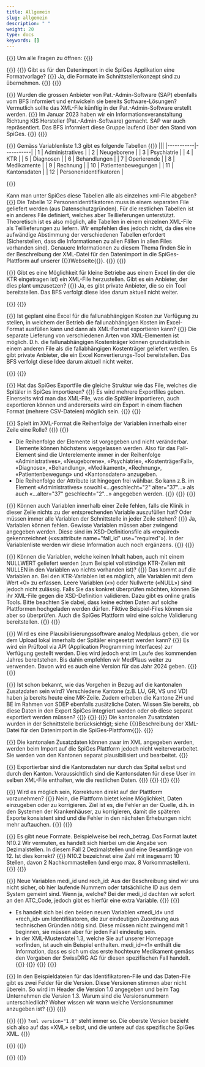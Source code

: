 ```yaml
---
title: Allgemein
slug: allgemein
description: " "
weight: 20
type: docs
keywords: []
---
```


{{<faqBlock>}}
Um alle Fragen zu öffnen: {{<collapsibleGroupCommand groupId="allgemein">}}

{{<numberedList>}}
{{<listItem>}}
Gibt es für den Datenimport in die SpiGes Applikation eine Formatvorlage?
{{<collapsibleBlock groupId="allgemein">}}
Ja, die Formate im Schnittstellenkonzept sind zu übernehmen.
{{</collapsibleBlock>}}
{{</listItem>}}

{{<listItem>}}
Wurden die grossen Anbieter von Pat.-Admin-Software (SAP) ebenfalls vom BFS informiert und entwickeln sie bereits Software-Lösungen? Vermutlich sollte das XML-File künftig in der Pat.-Admin-Software erstellt werden.
{{<collapsibleBlock groupId="allgemein">}}
Im Januar 2023 haben wir ein Informationsveranstaltung Richtung KIS Hersteller (Pat.-Admin-Software) gemacht. SAP war auch repräsentiert. Das BFS informiert diese Gruppe laufend über den Stand von SpiGes.
{{</collapsibleBlock>}}
{{</listItem>}}

{{<listItem>}}
Gemäss Variablenliste 1.3 gibt es folgende Tabellen
{{<markdown>}}
|||
|-----------|-----------|
| 1 | Administratives |
| 2 | Neugeborene |
| 3 | Psychiatrie |
| 4 | KTR |
| 5 | Diagnosen |
| 6 | Behandlungen |
| 7 | Operierende |
| 8 | Medikamente |
| 9 | Rechnung |
| 10 | Patientenbewegungen |
| 11 | Kantonsdaten |
| 12 | Personenidentifikatoren |

{{</markdown>}}

Kann man unter SpiGes diese Tabellen alle als einzelnes xml-File abgeben?
{{<collapsibleBlock groupId="allgemein">}}
Die Tabelle 12 Personenidentifikatoren muss in einem separaten File geliefert werden (aus Datenschutzgründen). Für die restlichen Tabellen ist ein anderes File definiert, welches aber Teillieferungen unterstützt. Theoretisch ist es also möglich, alle Tabellen in einem einzelnen XML-File als Teillieferungen zu liefern. Wir empfehlen dies jedoch nicht, da dies eine aufwändige Abstimmung der verschiedenen Tabellen erfordert (Sicherstellen, dass die Informationen zu allen Fällen in allen Files vorhanden sind).  Genauere Informationen zu diesem Thema finden Sie in der Beschreibung der XML-Datei für den Datenimport in die SpiGes-Plattform auf unserer {{<link url="https://www.bfs.admin.ch/bfs/de/home/statistiken/gesundheit/gesundheitswesen/projekt-spiges.html" newTab="true">}}Webseite{{</link>}}.
{{</collapsibleBlock>}}
{{</listItem>}}

{{<listItem>}}
Gibt es eine Möglichkeit für kleine Betriebe aus einem Excel (in der die KTR eingetragen ist) ein XML-File herzustellen. Gibt es ein Anbieter, der dies plant umzusetzen?
{{<collapsibleBlock groupId="allgemein">}}
Ja, es gibt private Anbieter, die so ein Tool bereitstellen. Das BFS verfolgt diese Idee darum aktuell nicht weiter.
<!--Cette possibilité est actuellement examinée par l'OFS.-->
{{</collapsibleBlock>}}
{{</listItem>}}

{{<listItem>}}
Ist geplant eine Excel für die fallunabhängigen Kosten zur Verfügung zu stellen, in welchem der Betrieb die fallunabhängigen Kosten im Excel-Format ausfüllen kann und dann als XML-Format exportieren kann?
{{<collapsibleBlock groupId="allgemein">}}
Die separate Lieferung von verschiedenen Arten von XML-Elementen ist möglich. D.h. die fallunabhängigen Kostenträger können grundsätzlich in einem anderen File als die fallabhängigen Kostenträger geliefert werden. Es gibt private Anbieter, die ein Excel Konvertierungs-Tool bereitstellen. Das BFS verfolgt diese Idee darum aktuell nicht weiter.
<!--Nous devons encore déterminer si nous pouvons mettre à disposition un outil pour la transformation des données à partir d'un fichier Excel.-->
{{</collapsibleBlock>}}
{{</listItem>}}

{{<listItem>}}
Hat das SpiGes Exportfile die gleiche Struktur wie das File, welches die Spitäler in SpiGes importieren?
{{<collapsibleBlock groupId="allgemein">}}
Es wird mehrere Exportfiles geben. Einerseits wird man das XML-File, was die Spitäler importieren, auch exportieren können und andererseits wird ein Export in einem flachen Format (mehrere CSV-Dateien) möglich sein.
{{</collapsibleBlock>}}
{{</listItem>}}

{{<listItem>}}
Spielt im XML-Format die Reihenfolge der Variablen innerhalb einer Zeile eine Rolle?
{{<collapsibleBlock groupId="allgemein">}}
{{<markdown>}}

- Die Reihenfolge der Elemente ist vorgegeben und nicht veränderbar. Elemente können höchstens weggelassen werden. Also für das Fall-Element sind die Unterelemente immer in der Reihenfolge «Administratives», «Neugeborene», «Psychiatrie», «KostenträgerFall», «Diagnose», «Behandlung», «Medikament», «Rechnung», «Patientenbewegung» und «Kantonsdaten» anzugeben.  
- Die Reihenfolge der Attribute ist hingegen frei wählbar. So kann z.B. im Element «Administratives» sowohl «…geschlecht="2" alter="37"…» als auch «…alter="37" geschlecht="2"…» angegeben werden.
{{</markdown>}}
{{</collapsibleBlock>}}
{{</listItem>}}

{{<listItem>}}
Können auch Variablen innerhalb einer Zeile fehlen, falls die Klinik in dieser Zeile nichts zu der entsprechenden Variable auszufüllen hat? Oder müssen immer alle Variablen der Schnittstelle in jeder Zeile stehen?
{{<collapsibleBlock groupId="allgemein">}}
Ja, Variablen können fehlen. Gewisse Variablen müssen aber zwingend angegeben werden. Diese sind im XSD-Definitionsfile als «required» gekennzeichnet («xs:attribute name="fall_id" use="required"»). In der Variablenliste werden wir diese Information auch noch ergänzens.
{{</collapsibleBlock>}}
{{</listItem>}}

{{<listItem>}}
Können die Variablen, welche keinen Inhalt haben, auch mit einem NULLWERT geliefert werden (zum Beispiel vollständige KTR-Zeilen mit NULLEN in den Variablen wo nichts vorhanden ist)?
{{<collapsibleBlock groupId="allgemein">}}
Das kommt auf die Variablen an. Bei den KTR-Variablen ist es möglich, alle Variablen mit dem Wert «0» zu erfassen. Leere Variablen («») oder Nullwerte («NULL») sind jedoch nicht zulässig. Falls Sie das konkret überprüfen möchten, können Sie ihr XML-File gegen die XSD-Definition validieren. Dazu gibt es online gratis Tools. Bitte beachten Sie dabei, dass keine echten Daten auf solche Plattformen hochgeladen werden dürfen. Fiktive Beispiel-Files können sie aber so überprüfen. Auch die SpiGes Plattform wird eine solche Validierung bereitstellen.
{{</collapsibleBlock>}}
{{</listItem>}}

{{<listItem>}}
Wird es eine Plausibilisierungssoftware analog Medplaus geben, die vor dem Upload lokal innerhalb der Spitäler eingesetzt werden kann?
{{<collapsibleBlock groupId="allgemein">}}
Es wird ein Prüftool via API (Application Programming Interfaces) zur Verfügung gestellt werden. Dies wird jedoch erst im Laufe des kommenden Jahres bereitstehen. Bis dahin empfehlen wir MedPlaus weiter zu verwenden. Davon wird es auch eine Version für das Jahr 2024 geben.
{{</collapsibleBlock>}}
{{</listItem>}}

{{<listItem>}}
Ist schon bekannt, wie das Vorgehen in Bezug auf die kantonalen Zusatzdaten sein wird? Verschiedene Kantone (z.B. LU, GR, VS und VD) haben ja bereits heute eine MK-Zeile. Zudem erheben die Kantone ZH und BE im Rahmen von SDEP ebenfalls zusätzliche Daten. Wissen Sie bereits, ob diese Daten in den Export SpiGes integriert werden oder ob diese separat exportiert werden müssen?
{{<collapsibleBlock groupId="allgemein">}}
{{<unorderedList>}}
{{<listItem>}}
Die kantonalen Zusatzdaten wurden in der Schnittstelle berücksichtigt; siehe {{<link url="https://www.bfs.admin.ch/bfs/de/home/statistiken/gesundheit/gesundheitswesen/projekt-spiges.assetdetail.32129189.html" newTab="true">}}Beschreibung der XML-Datei für den Datenimport in die SpiGes-Plattform{{</link>}}.
{{</listItem>}}

{{<listItem>}}
Die kantonalen Zusatzdaten können zwar im XML angegeben werden, werden beim Import auf die SpiGes Plattform jedoch nicht weiterverarbeitet. Sie werden von den Kantonen separat plausibilisiert und bearbeitet.
{{</listItem>}}

{{<listItem>}}
Exportierbar sind die Kantonsdaten nur durch das Spital selbst und durch den Kanton. Voraussichtlich sind die Kantonsdaten für diese User im selben XML-File enthalten, wie die restlichen Daten.
{{</listItem>}}
{{</unorderedList>}}
{{</collapsibleBlock>}}
{{</listItem>}}

{{<listItem>}}
Wird es möglich sein, Korrekturen direkt auf der Plattform vorzunehmen?
{{<collapsibleBlock groupId="allgemein">}}
Nein, die Plattform bietet keine Möglichkeit, Daten einzugeben oder zu korrigieren. Ziel ist es, die Fehler an der Quelle, d.h. in den Systemen der Krankenhäuser, zu korrigieren, damit die späteren Exporte konsistent sind und die Fehler in den nächsten Erhebungen nicht mehr auftauchen.
{{</collapsibleBlock>}}
{{</listItem>}}

{{<listItem>}}
Es gibt neue Formate. Beispielweise bei rech_betrag. Das Format lautet N10.2 Wir vermuten, es handelt sich hierbei um die Angabe von Dezimalstellen. In diesem Fall 2 Dezimalstellen und eine Gesamtlänge von 12. Ist dies korrekt?
{{<collapsibleBlock groupId="allgemein">}}
N10.2 bezeichnet eine Zahl mit insgesamt 10 Stellen, davon 2 Nachkommastellen (und ergo max. 8 Vorkommastellen).
{{</collapsibleBlock>}}
{{</listItem>}}

{{<listItem>}}
Neue Variablen medi_id und rech_id: Aus der Beschreibung sind wir uns nicht sicher, ob hier laufende Nummern oder tatsächliche ID aus dem System gemeint sind. Wenn ja, welche? Bei der medi_id dachten wir sofort an den ATC_Code, jedoch gibt es hierfür eine extra Variable.
{{<collapsibleBlock groupId="allgemein">}}
{{<markdown>}}

- Es handelt sich bei den beiden neuen Variablen «medi_id» und «rech_id» um Identifikatoren, die zur eindeutigen Zuordnung aus technischen Gründen nötig sind. Diese müssen nicht zwingend mit 1 beginnen, sie müssen aber für jeden Fall eindeutig sein.
- In der XML-Musterdatei 1.3, welche Sie auf unserer Homepage vorfinden, ist auch ein Beispiel enthalten. medi_id=«1» enthält die Information, dass es sich um das erste hochteure Medikament gemäss den Vorgaben der SwissDRG AG für diesen spezifischen Fall handelt.
{{</markdown>}}
{{<insertImage image="Image5.png" class="edge max-w-90">}}
{{</collapsibleBlock>}}
{{</listItem>}}

{{<listItem>}}
In den Beispieldateien für das Identifikatoren-File und das Daten-File gibt es zwei Felder für die Version. Diese Versionen stimmen aber nicht überein. So wird im Header die Version 1.0 angegeben und beim Tag Unternehmen die Version 1.3. Warum sind die Versionsnummern unterschiedlich? Woher wissen wir wann welche Versionsnummer anzugeben ist?
{{<collapsibleBlock groupId="allgemein">}}
{{<insertImage image="Image6.jpg" class="edge max-w-90">}}

{{<lineBreak>}}
{{<markdown>}}
`?xml version="1.0"` steht immer so.
Die oberste Version bezieht sich also auf das «XML» selbst, und die untere auf das spezifische SpiGes XML.
{{</markdown>}}

{{</collapsibleBlock>}}
{{</listItem>}}

{{</numberedList>}}
{{</faqBlock>}}
